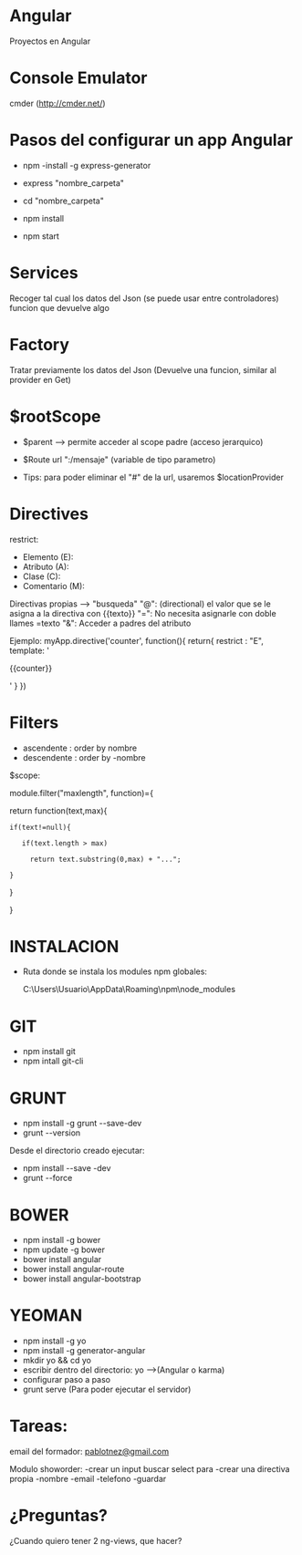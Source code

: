 Angular
=======
Proyectos en Angular

Console Emulator
================
cmder (http://cmder.net/)

Pasos del configurar un app Angular
===================================
* npm -install -g express-generator

* express "nombre_carpeta"

* cd "nombre_carpeta"

* npm install

* npm start

Services
======== 
Recoger tal cual los datos del Json (se puede usar entre controladores) funcion que devuelve algo

Factory
=======
Tratar previamente los datos del Json (Devuelve una funcion, similar al provider en Get)

$rootScope
==========
* $parent --> permite acceder al scope padre (acceso jerarquico)

* $Route url ":/mensaje" (variable de tipo parametro)

* Tips: para poder eliminar el "#" de la url, usaremos $locationProvider

Directives
==========
restrict: 
- Elemento (E): <my-directive></my-directive>
- Atributo (A):  <span my-directive="algo"></span>
- Clase (C):  
- Comentario (M): <!-- directive: my-directive algo -->

Directivas propias --> "busqueda"
  "@": (directional) el valor que se le asigna a la directiva con {{texto}}
  "=": No necesita asignarle con doble llames =texto
  "&": Acceder a padres del atributo   

Ejemplo:
myApp.directive('counter', function(){
  return{
	restrict : "E",
	template: '<p>{{counter}}</p>'
  }
})


Filters
=======
- ascendente  : order by nombre  
- descendente : order by -nombre

$scope:

module.filter("maxlength", function)={

  return function(text,max){

    if(text!=null){

	   if(text.length > max)

	     return text.substring(0,max) + "...";

    }

  }

}

INSTALACION
===========

* Ruta donde se instala los modules npm globales:

  C:\Users\Usuario\AppData\Roaming\npm\node_modules

GIT
===
- npm install git
- npm intall git-cli

GRUNT
=====
- npm install -g grunt --save-dev
- grunt --version

Desde el directorio creado ejecutar:
- npm install --save -dev
- grunt --force

BOWER
=====
- npm install -g bower
- npm update -g bower
- bower install angular
- bower install angular-route
- bower install angular-bootstrap

YEOMAN
======
- npm install -g yo
- npm install -g generator-angular
- mkdir yo && cd yo
- escribir dentro del directorio: yo -->(Angular o karma)
- configurar paso a paso
- grunt serve (Para poder ejecutar el servidor)



Tareas:
======
email del formador: pablotnez@gmail.com

Modulo showorder:
-crear un input buscar select para 
-crear una directiva propia
-nombre
-email
-telefono
-guardar

¿Preguntas?
===========
¿Cuando quiero tener 2 ng-views, que hacer?
